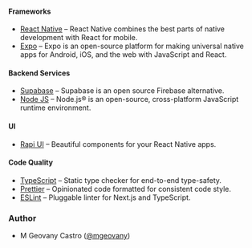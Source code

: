 #### Frameworks

- [React Native](https://reactnative.dev/) – React Native combines the best parts of native development with React for mobile.
- [Expo](https://expo.dev/) – Expo is an open-source platform for making universal native apps for Android, iOS, and the web with JavaScript and React.

#### Backend Services

- [Supabase](https://supabase.com/) – Supabase is an open source Firebase alternative.
- [Node JS](https://nodejs.org/es) – Node.js® is an open-source, cross-platform JavaScript runtime environment.

#### UI

- [Rapi UI](https://rapi-ui.kikiding.space/) – Beautiful components for your React Native apps.

#### Code Quality

- [TypeScript](https://www.typescriptlang.org/) – Static type checker for end-to-end type-safety.
- [Prettier](https://prettier.io/) – Opinionated code formatted for consistent code style.
- [ESLint](https://eslint.org/) – Pluggable linter for Next.js and TypeScript.

### Author

- M Geovany Castro ([@mgeovany](https://github.com/mgeovany))

